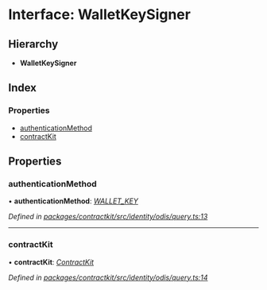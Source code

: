 # Interface: WalletKeySigner

## Hierarchy

* **WalletKeySigner**

## Index

### Properties

* [authenticationMethod](_identity_odis_query_.walletkeysigner.md#authenticationmethod)
* [contractKit](_identity_odis_query_.walletkeysigner.md#contractkit)

## Properties

###  authenticationMethod

• **authenticationMethod**: *[WALLET_KEY](../enums/_identity_odis_query_.authenticationmethod.md#wallet_key)*

*Defined in [packages/contractkit/src/identity/odis/query.ts:13](https://github.com/celo-org/celo-monorepo/blob/master/packages/contractkit/src/identity/odis/query.ts#L13)*

___

###  contractKit

• **contractKit**: *[ContractKit](../classes/_kit_.contractkit.md)*

*Defined in [packages/contractkit/src/identity/odis/query.ts:14](https://github.com/celo-org/celo-monorepo/blob/master/packages/contractkit/src/identity/odis/query.ts#L14)*
